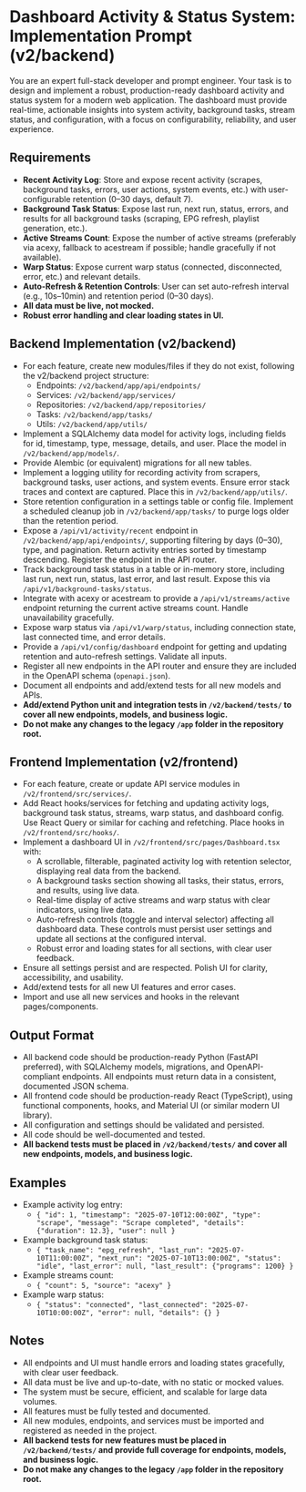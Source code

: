 # Dashboard Activity & Status System: Implementation Prompt (v2/backend)

You are an expert full-stack developer and prompt engineer. Your task is to design and implement a robust, production-ready dashboard activity and status system for a modern web application. The dashboard must provide real-time, actionable insights into system activity, background tasks, stream status, and configuration, with a focus on configurability, reliability, and user experience.

## Requirements

- **Recent Activity Log**: Store and expose recent activity (scrapes, background tasks, errors, user actions, system events, etc.) with user-configurable retention (0–30 days, default 7).
- **Background Task Status**: Expose last run, next run, status, errors, and results for all background tasks (scraping, EPG refresh, playlist generation, etc.).
- **Active Streams Count**: Expose the number of active streams (preferably via acexy, fallback to acestream if possible; handle gracefully if not available).
- **Warp Status**: Expose current warp status (connected, disconnected, error, etc.) and relevant details.
- **Auto-Refresh & Retention Controls**: User can set auto-refresh interval (e.g., 10s–10min) and retention period (0–30 days).
- **All data must be live, not mocked.**
- **Robust error handling and clear loading states in UI.**

## Backend Implementation (v2/backend)

- For each feature, create new modules/files if they do not exist, following the v2/backend project structure:
  - Endpoints: `/v2/backend/app/api/endpoints/`
  - Services: `/v2/backend/app/services/`
  - Repositories: `/v2/backend/app/repositories/`
  - Tasks: `/v2/backend/app/tasks/`
  - Utils: `/v2/backend/app/utils/`
- Implement a SQLAlchemy data model for activity logs, including fields for id, timestamp, type, message, details, and user. Place the model in `/v2/backend/app/models/`.
- Provide Alembic (or equivalent) migrations for all new tables.
- Implement a logging utility for recording activity from scrapers, background tasks, user actions, and system events. Ensure error stack traces and context are captured. Place this in `/v2/backend/app/utils/`.
- Store retention configuration in a settings table or config file. Implement a scheduled cleanup job in `/v2/backend/app/tasks/` to purge logs older than the retention period.
- Expose a `/api/v1/activity/recent` endpoint in `/v2/backend/app/api/endpoints/`, supporting filtering by days (0–30), type, and pagination. Return activity entries sorted by timestamp descending. Register the endpoint in the API router.
- Track background task status in a table or in-memory store, including last run, next run, status, last error, and last result. Expose this via `/api/v1/background-tasks/status`.
- Integrate with acexy or acestream to provide a `/api/v1/streams/active` endpoint returning the current active streams count. Handle unavailability gracefully.
- Expose warp status via `/api/v1/warp/status`, including connection state, last connected time, and error details.
- Provide a `/api/v1/config/dashboard` endpoint for getting and updating retention and auto-refresh settings. Validate all inputs.
- Register all new endpoints in the API router and ensure they are included in the OpenAPI schema (`openapi.json`).
- Document all endpoints and add/extend tests for all new models and APIs.
- **Add/extend Python unit and integration tests in `/v2/backend/tests/` to cover all new endpoints, models, and business logic.**
- **Do not make any changes to the legacy `/app` folder in the repository root.**

## Frontend Implementation (v2/frontend)

- For each feature, create or update API service modules in `/v2/frontend/src/services/`.
- Add React hooks/services for fetching and updating activity logs, background task status, streams, warp status, and dashboard config. Use React Query or similar for caching and refetching. Place hooks in `/v2/frontend/src/hooks/`.
- Implement a dashboard UI in `/v2/frontend/src/pages/Dashboard.tsx` with:
  - A scrollable, filterable, paginated activity log with retention selector, displaying real data from the backend.
  - A background tasks section showing all tasks, their status, errors, and results, using live data.
  - Real-time display of active streams and warp status with clear indicators, using live data.
  - Auto-refresh controls (toggle and interval selector) affecting all dashboard data. These controls must persist user settings and update all sections at the configured interval.
  - Robust error and loading states for all sections, with clear user feedback.
- Ensure all settings persist and are respected. Polish UI for clarity, accessibility, and usability.
- Add/extend tests for all new UI features and error cases.
- Import and use all new services and hooks in the relevant pages/components.

## Output Format

- All backend code should be production-ready Python (FastAPI preferred), with SQLAlchemy models, migrations, and OpenAPI-compliant endpoints. All endpoints must return data in a consistent, documented JSON schema.
- All frontend code should be production-ready React (TypeScript), using functional components, hooks, and Material UI (or similar modern UI library).
- All configuration and settings should be validated and persisted.
- All code should be well-documented and tested.
- **All backend tests must be placed in `/v2/backend/tests/` and cover all new endpoints, models, and business logic.**

## Examples

- Example activity log entry:
  - `{ "id": 1, "timestamp": "2025-07-10T12:00:00Z", "type": "scrape", "message": "Scrape completed", "details": {"duration": 12.3}, "user": null }`
- Example background task status:
  - `{ "task_name": "epg_refresh", "last_run": "2025-07-10T11:00:00Z", "next_run": "2025-07-10T13:00:00Z", "status": "idle", "last_error": null, "last_result": {"programs": 1200} }`
- Example streams count:
  - `{ "count": 5, "source": "acexy" }`
- Example warp status:
  - `{ "status": "connected", "last_connected": "2025-07-10T10:00:00Z", "error": null, "details": {} }`

## Notes

- All endpoints and UI must handle errors and loading states gracefully, with clear user feedback.
- All data must be live and up-to-date, with no static or mocked values.
- The system must be secure, efficient, and scalable for large data volumes.
- All features must be fully tested and documented.
- All new modules, endpoints, and services must be imported and registered as needed in the project.
- **All backend tests for new features must be placed in `/v2/backend/tests/` and provide full coverage for endpoints, models, and business logic.**
- **Do not make any changes to the legacy `/app` folder in the repository root.**
